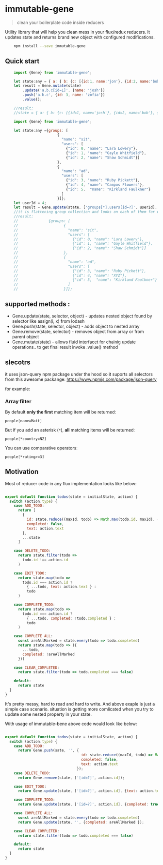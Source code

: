 # immutable-gene

> clean your boilerplate code inside reducers

Utility library that will help you clean mess in your flux/redux reducers.
It updates state and returns brand new object with configured modifications.

````sh
    npm install --save immutable-gene
````

## Quick start

````javascript
    import {Gene} from 'immutable-gene';

    let state:any = { a: { b: {c: [{id:1, name:'jon'}, {id:2, name:'bob'}]}}};
    let result = Gene.mutate(state)
        .update('a.b.c[id=1]', {name: 'josh'})
        .push('a.b.c', {id: 3, name: 'zofia'})
        .value();

    //result:
    //state = { a: { b: {c: [{id=1, name='josh'}, {id=2, name='bob'}, {id=3, name='zofia'}]}}};
````

````javascript
    import {Gene} from 'immutable-gene';

    let state:any ={groups: [
                        {
                          "name": "sit",
                          "users": [
                            {"id": 0, "name": "Lara Lowery"},
                            {"id": 1, "name": "Gayle Whitfield"},
                            {"id": 2, "name": "Shaw Schmidt"}]
                        },
                        {
                          "name": "ad",
                          "users": [
                            {"id": 3, "name": "Ruby Pickett"},
                            {"id": 4, "name": "Campos Flowers"},
                            {"id": 5,  "name": "Kirkland Faulkner"}
                          ]
                        }]};
    let userId = 4;
    let result = Gene.update(state, ['groups[*].users[id=?]', userId], {name: 'XYZ'})
    //it is flattening group collection and looks on each of them for user with id = 4 and updates its name to XYX
    //result:
    //              {groups: [
    //                     {
    //                       "name": "sit",
    //                       "users": [
    //                         {"id": 0, "name": "Lara Lowery"},
    //                         {"id": 1, "name": "Gayle Whitfield"},
    //                         {"id": 2, "name": "Shaw Schmidt"}]
    //                     },
    //                     {
    //                       "name": "ad",
    //                       "users": [
    //                         {"id": 3, "name": "Ruby Pickett"},
    //                         {"id": 4, "name": "XYZ"},
    //                         {"id": 5,  "name": "Kirkland Faulkner"}
    //                       ]
    //                     }]};
````


## supported methods :

- Gene.update(state, selector, object) - updates nested object found by selector like assign(i, x) from lodash
- Gene.push(state, selector, object) - adds object to nested array
- Gene.remove(state, selector) - removes object from array or from parent object
- Gene.mutate(state) - allows fluid interfacet for chainig update operations.. to get final result invoke .value() method

## slecotrs
it uses json-query npm package under the hood so it suports all selectors from this awesome packange:
https://www.npmjs.com/package/json-query


for example:

### Array filter

By default **only the first** matching item will be returned:

`people[name=Matt]`

But if you add an asterisk (`*`), **all** matching items will be returned:

`people[*country=NZ]`

You can use comparative operators:

`people[*rating>=3]`


## Motivation

Most of reducer code in any flux implementation looks like below:

````javascript

export default function todos(state = initialState, action) {
  switch (action.type) {
    case ADD_TODO:
      return [
        {
          id: state.reduce((maxId, todo) => Math.max(todo.id, maxId), -1) + 1,
          completed: false,
          text: action.text
        },
        ...state
      ]

    case DELETE_TODO:
      return state.filter(todo =>
        todo.id !== action.id
      )

    case EDIT_TODO:
      return state.map(todo =>
        todo.id === action.id ?
          { ...todo, text: action.text } :
          todo
      )

    case COMPLETE_TODO:
      return state.map(todo =>
        todo.id === action.id ?
          { ...todo, completed: !todo.completed } :
          todo
      )

    case COMPLETE_ALL:
      const areAllMarked = state.every(todo => todo.completed)
      return state.map(todo => ({
        ...todo,
        completed: !areAllMarked
      }))

    case CLEAR_COMPLETED:
      return state.filter(todo => todo.completed === false)

    default:
      return state
  }
}

````

It's pretty messy, hard to read and hard to write. And above exaple is just a simple case scenario. situation is getting more comlicated when you try to update some nested property in your state.

With usage of immutable-bene above code would look like below:

````javascript

export default function todos(state = initialState, action) {
  switch (action.type) {
    case ADD_TODO:
      return Gene.push(sate, '', {
                                   id: state.reduce((maxId, todo) => Math.max(todo.id, maxId), -1) + 1,
                                   completed: false,
                                   text: action.text
                                 });
    case DELETE_TODO:
      return Gene.remove(state, ['[id=?]', action.id]);

    case EDIT_TODO:
      return Gene.update(state, ['[id=?]', action.id], {text: action.text });

    case COMPLETE_TODO:
      return Gene.update(state, ['[id=?]', action.id], {completed: true });

    case COMPLETE_ALL:
      const areAllMarked = state.every(todo => todo.completed)
      return Gene.update(state, '', {completed: areAllMarked });

    case CLEAR_COMPLETED:
      return state.filter(todo => todo.completed === false)

    default:
      return state
  }
}

````
